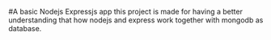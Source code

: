 #A basic Nodejs Expressjs app
this project is made for having a better understanding that how nodejs and express work together with mongodb as database.
